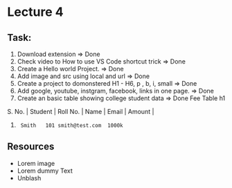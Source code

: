 # Lecture 4

## Task:
1. Download extension => Done
2. Check video to How to use VS Code shortcut trick => Done
3. Create a Hello world Project.  => Done
4. Add image and src using local and url => Done
5. Create a project to domonstered H1 - H6, p , b, i, small => Done
6. Add google, youtube, instgram, facebook, links in one page. => Done
7. Create an basic table showing college student data  => Done
Fee Table h1 
 
S. No. | Student  | Roll No. | Name | Email | Amount |
 
1.      Smith   101 smith@test.com  1000k


## Resources
- Lorem image
- Lorem dummy Text
- Unblash

